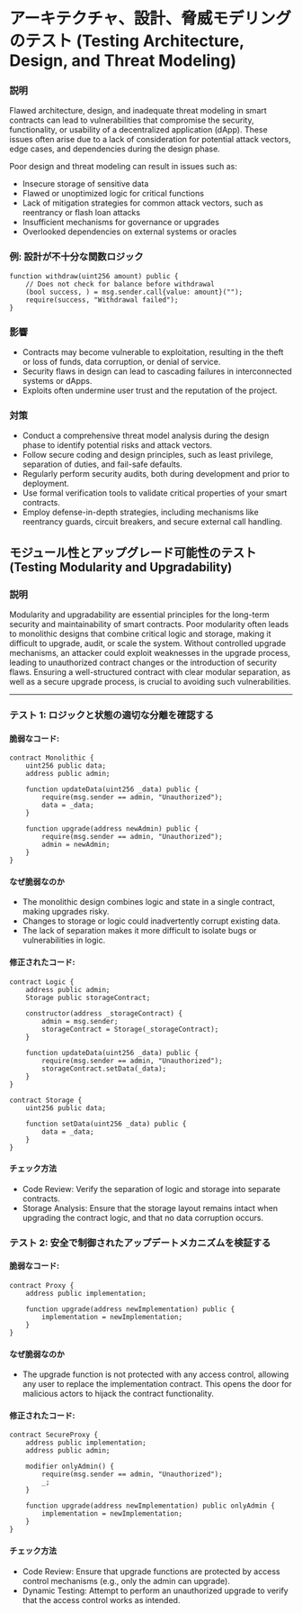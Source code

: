 # アーキテクチャ、設計、脅威モデリングのテスト (Testing Architecture, Design, and Threat Modeling)

### **説明**

Flawed architecture, design, and inadequate threat modeling in smart contracts can lead to vulnerabilities that compromise the security, functionality, or usability of a decentralized application (dApp). These issues often arise due to a lack of consideration for potential attack vectors, edge cases, and dependencies during the design phase.

Poor design and threat modeling can result in issues such as:

- Insecure storage of sensitive data
- Flawed or unoptimized logic for critical functions
- Lack of mitigation strategies for common attack vectors, such as reentrancy or flash loan attacks
- Insufficient mechanisms for governance or upgrades
- Overlooked dependencies on external systems or oracles

### **例: 設計が不十分な関数ロジック**

```solidity
function withdraw(uint256 amount) public {
    // Does not check for balance before withdrawal
    (bool success, ) = msg.sender.call{value: amount}("");
    require(success, "Withdrawal failed");
}
```

### **影響**

- Contracts may become vulnerable to exploitation, resulting in the theft or loss of funds, data corruption, or denial of service.  
- Security flaws in design can lead to cascading failures in interconnected systems or dApps.  
- Exploits often undermine user trust and the reputation of the project.  

### **対策**

- Conduct a comprehensive threat model analysis during the design phase to identify potential risks and attack vectors.  
- Follow secure coding and design principles, such as least privilege, separation of duties, and fail-safe defaults.  
- Regularly perform security audits, both during development and prior to deployment.  
- Use formal verification tools to validate critical properties of your smart contracts.  
- Employ defense-in-depth strategies, including mechanisms like reentrancy guards, circuit breakers, and secure external call handling.  


## モジュール性とアップグレード可能性のテスト (Testing Modularity and Upgradability)


### **説明**
Modularity and upgradability are essential principles for the long-term security and maintainability of smart contracts. Poor modularity often leads to monolithic designs that combine critical logic and storage, making it difficult to upgrade, audit, or scale the system. Without controlled upgrade mechanisms, an attacker could exploit weaknesses in the upgrade process, leading to unauthorized contract changes or the introduction of security flaws. Ensuring a well-structured contract with clear modular separation, as well as a secure upgrade process, is crucial to avoiding such vulnerabilities.

---

### **テスト 1: ロジックと状態の適切な分離を確認する**

#### 脆弱なコード:
```solidity
contract Monolithic {
    uint256 public data;
    address public admin;

    function updateData(uint256 _data) public {
        require(msg.sender == admin, "Unauthorized");
        data = _data;
    }

    function upgrade(address newAdmin) public {
        require(msg.sender == admin, "Unauthorized");
        admin = newAdmin;
    }
}
```

#### **なぜ脆弱なのか**
- The monolithic design combines logic and state in a single contract, making upgrades risky.
- Changes to storage or logic could inadvertently corrupt existing data.
- The lack of separation makes it more difficult to isolate bugs or vulnerabilities in logic.

#### 修正されたコード:

```solidity
contract Logic {
    address public admin;
    Storage public storageContract;

    constructor(address _storageContract) {
        admin = msg.sender;
        storageContract = Storage(_storageContract);
    }

    function updateData(uint256 _data) public {
        require(msg.sender == admin, "Unauthorized");
        storageContract.setData(_data);
    }
}

contract Storage {
    uint256 public data;

    function setData(uint256 _data) public {
        data = _data;
    }
}
```
#### **チェック方法**
- Code Review: Verify the separation of logic and storage into separate contracts.
- Storage Analysis: Ensure that the storage layout remains intact when upgrading the contract logic, and that no data corruption occurs.

### **テスト 2: 安全で制御されたアップデートメカニズムを検証する**

#### 脆弱なコード:

```solidity
contract Proxy {
    address public implementation;

    function upgrade(address newImplementation) public {
        implementation = newImplementation;
    }
}
```

#### **なぜ脆弱なのか**
- The upgrade function is not protected with any access control, allowing any user to replace the implementation contract. This opens the door for malicious actors to hijack the contract functionality.

#### 修正されたコード:
```solidity
contract SecureProxy {
    address public implementation;
    address public admin;

    modifier onlyAdmin() {
        require(msg.sender == admin, "Unauthorized");
        _;
    }

    function upgrade(address newImplementation) public onlyAdmin {
        implementation = newImplementation;
    }
}

```

#### **チェック方法**
- Code Review: Ensure that upgrade functions are protected by access control mechanisms (e.g., only the admin can upgrade).
- Dynamic Testing: Attempt to perform an unauthorized upgrade to verify that the access control works as intended.
